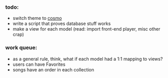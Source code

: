 ### todo:

- switch theme to [cosmo](http://bootswatch.com/cosmo/#)
- write a script that proves database stuff works 
- make a view for each model (read: import front-end player, misc other crap)

### work queue:

- as a general rule, think, what if each model had a 1:1 mapping to views?
- users can have Favorites
- songs have an order in each collection